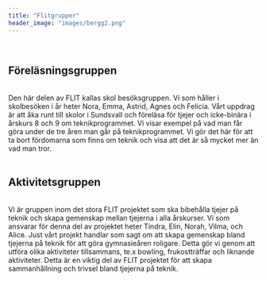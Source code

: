 ```yaml
---
title: "Flitgrupper"
header_image: "images/bergg2.png"
---
```


<br>

## Föreläsningsgruppen
<br>
Den här delen av FLIT kallas skol besöksgruppen. Vi som håller i skolbesöken i år heter Nora, Emma, Astrid, Agnes och Felicia. Vårt uppdrag är att åka runt till skolor i Sundsvall och föreläsa för tjejer och icke-binära i årskurs 8 och 9 om teknikprogrammet. Vi visar exempel på vad man får göra under de tre åren man går på teknikprogrammet. Vi gör det här för att ta bort fördomarna som finns om teknik och visa att det är så mycket mer än vad man tror. 
<br>

<br>

## Aktivitetsgruppen
<br>
Vi är gruppen inom det stora FLIT projektet som ska bibehålla tjejer på teknik och skapa gemenskap mellan tjejerna i alla årskurser. Vi som ansvarar för denna del av projektet heter Tindra, Elin, Norah, Vilma, och Alice. Just vårt projekt handlar som sagt om att skapa gemenskap bland tjejerna på teknik för att göra gymnasieåren roligare. Detta gör vi genom att utföra olika aktiviteter tillsammans, te.x bowling, frukostträffar och liknande aktiviteter. Detta är en viktig del av FLIT projektet för att skapa sammanhållning och trivsel bland tjejerna på teknik. 
<br>
<br>
